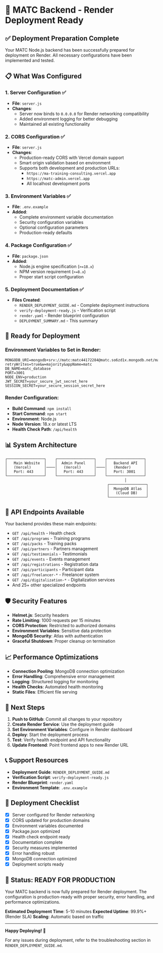 # 🎉 MATC Backend - Render Deployment Ready

## ✅ Deployment Preparation Complete

Your MATC Node.js backend has been successfully prepared for deployment on Render. All necessary configurations have been implemented and tested.

## 📋 What Was Configured

### 1. **Server Configuration** ✅
- **File**: `server.js`
- **Changes**: 
  - Server now binds to `0.0.0.0` for Render networking compatibility
  - Added environment logging for better debugging
  - Maintained all existing functionality

### 2. **CORS Configuration** ✅
- **File**: `server.js`
- **Changes**:
  - Production-ready CORS with Vercel domain support
  - Smart origin validation based on environment
  - Supports both development and production URLs:
    - `https://ma-training-consulting.vercel.app`
    - `https://matc-admin.vercel.app`
    - All localhost development ports

### 3. **Environment Variables** ✅
- **File**: `.env.example`
- **Added**:
  - Complete environment variable documentation
  - Security configuration variables
  - Optional configuration parameters
  - Production-ready defaults

### 4. **Package Configuration** ✅
- **File**: `package.json`
- **Added**:
  - Node.js engine specification (`>=18.x`)
  - NPM version requirement (`>=8.x`)
  - Proper start script configuration

### 5. **Deployment Documentation** ✅
- **Files Created**:
  - `RENDER_DEPLOYMENT_GUIDE.md` - Complete deployment instructions
  - `verify-deployment-ready.js` - Verification script
  - `render.yaml` - Render blueprint configuration
  - `DEPLOYMENT_SUMMARY.md` - This summary

## 🚀 Ready for Deployment

### Environment Variables to Set in Render:
```env
MONGODB_URI=mongodb+srv://matc:matc44172284@matc.so6zd1x.mongodb.net/matc_db?retryWrites=true&w=majority&appName=matc
DB_NAME=matc_database
PORT=3001
NODE_ENV=production
JWT_SECRET=your_secure_jwt_secret_here
SESSION_SECRET=your_secure_session_secret_here
```

### Render Configuration:
- **Build Command**: `npm install`
- **Start Command**: `npm start`
- **Environment**: Node.js
- **Node Version**: 18.x or latest LTS
- **Health Check Path**: `/api/health`

## 📊 System Architecture

```
┌─────────────────┐    ┌─────────────────┐    ┌─────────────────┐
│   Main Website  │    │  Admin Panel    │    │   Backend API   │
│   (Vercel)      │────│   (Vercel)      │────│   (Render)      │
│   Port: 443     │    │   Port: 443     │    │   Port: 3001    │
└─────────────────┘    └─────────────────┘    └─────────────────┘
                                                       │
                                               ┌─────────────────┐
                                               │  MongoDB Atlas  │
                                               │   (Cloud DB)    │
                                               └─────────────────┘
```

## 🔧 API Endpoints Available

Your backend provides these main endpoints:
- `GET /api/health` - Health check
- `GET /api/programs` - Training programs
- `GET /api/packs` - Training packs
- `GET /api/partners` - Partners management
- `GET /api/testimonials` - Testimonials
- `GET /api/events` - Events management
- `GET /api/registrations` - Registration data
- `GET /api/participants` - Participant data
- `GET /api/freelancer-*` - Freelancer system
- `GET /api/digitalization-*` - Digitalization services
- And 25+ other specialized endpoints

## 🛡️ Security Features

- **Helmet.js**: Security headers
- **Rate Limiting**: 1000 requests per 15 minutes
- **CORS Protection**: Restricted to authorized domains
- **Environment Variables**: Sensitive data protection
- **MongoDB Security**: Atlas with authentication
- **Graceful Shutdown**: Proper cleanup on termination

## 📈 Performance Optimizations

- **Connection Pooling**: MongoDB connection optimization
- **Error Handling**: Comprehensive error management
- **Logging**: Structured logging for monitoring
- **Health Checks**: Automated health monitoring
- **Static Files**: Efficient file serving

## 🔄 Next Steps

1. **Push to GitHub**: Commit all changes to your repository
2. **Create Render Service**: Use the deployment guide
3. **Set Environment Variables**: Configure in Render dashboard
4. **Deploy**: Start the deployment process
5. **Test**: Verify health endpoint and API functionality
6. **Update Frontend**: Point frontend apps to new Render URL

## 📞 Support Resources

- **Deployment Guide**: `RENDER_DEPLOYMENT_GUIDE.md`
- **Verification Script**: `verify-deployment-ready.js`
- **Render Blueprint**: `render.yaml`
- **Environment Template**: `.env.example`

## 🎯 Deployment Checklist

- [x] Server configured for Render networking
- [x] CORS updated for production domains
- [x] Environment variables documented
- [x] Package.json optimized
- [x] Health check endpoint ready
- [x] Documentation complete
- [x] Security measures implemented
- [x] Error handling robust
- [x] MongoDB connection optimized
- [x] Deployment scripts ready

## 🌟 Status: READY FOR PRODUCTION

Your MATC backend is now fully prepared for Render deployment. The configuration is production-ready with proper security, error handling, and performance optimizations.

**Estimated Deployment Time**: 5-10 minutes
**Expected Uptime**: 99.9%+ (Render SLA)
**Scaling**: Automatic based on traffic

---

**Happy Deploying! 🚀**

For any issues during deployment, refer to the troubleshooting section in `RENDER_DEPLOYMENT_GUIDE.md`.
